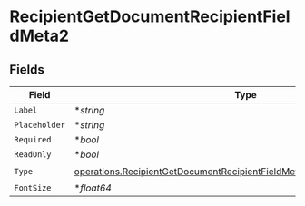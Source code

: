 # RecipientGetDocumentRecipientFieldMeta2


## Fields

| Field                                                                                                                                                                | Type                                                                                                                                                                 | Required                                                                                                                                                             | Description                                                                                                                                                          |
| -------------------------------------------------------------------------------------------------------------------------------------------------------------------- | -------------------------------------------------------------------------------------------------------------------------------------------------------------------- | -------------------------------------------------------------------------------------------------------------------------------------------------------------------- | -------------------------------------------------------------------------------------------------------------------------------------------------------------------- |
| `Label`                                                                                                                                                              | **string*                                                                                                                                                            | :heavy_minus_sign:                                                                                                                                                   | N/A                                                                                                                                                                  |
| `Placeholder`                                                                                                                                                        | **string*                                                                                                                                                            | :heavy_minus_sign:                                                                                                                                                   | N/A                                                                                                                                                                  |
| `Required`                                                                                                                                                           | **bool*                                                                                                                                                              | :heavy_minus_sign:                                                                                                                                                   | N/A                                                                                                                                                                  |
| `ReadOnly`                                                                                                                                                           | **bool*                                                                                                                                                              | :heavy_minus_sign:                                                                                                                                                   | N/A                                                                                                                                                                  |
| `Type`                                                                                                                                                               | [operations.RecipientGetDocumentRecipientFieldMetaDocumentsRecipientsType](../../models/operations/recipientgetdocumentrecipientfieldmetadocumentsrecipientstype.md) | :heavy_check_mark:                                                                                                                                                   | N/A                                                                                                                                                                  |
| `FontSize`                                                                                                                                                           | **float64*                                                                                                                                                           | :heavy_minus_sign:                                                                                                                                                   | N/A                                                                                                                                                                  |